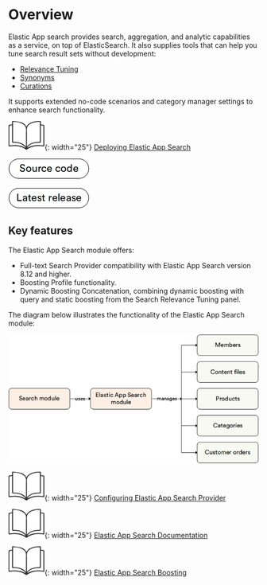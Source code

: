 # Overview

Elastic App search provides search, aggregation, and analytic capabilities as a service, on top of ElasticSearch. It also supplies tools that can help you tune search result sets without development:

* [Relevance Tuning](https://www.elastic.co/guide/en/app-search/current/precision-tuning.html)
* [Synonyms](https://www.elastic.co/guide/en/app-search/current/synonyms-guide.html)
* [Curations](https://www.elastic.co/guide/en/app-search/current/curations-guide.html)

It supports extended no-code scenarios and category manager settings to enhance search functionality.

![Readmore](media/readmore.png){: width="25"} [Deploying Elastic App Search](https://www.elastic.co/guide/en/app-search/current/installation.html)

[![Source code](media/source_code.png)](https://github.com/VirtoCommerce/vc-module-elastic-app-search/)

[![Latest release](media/latest_release.png)](https://github.com/VirtoCommerce/vc-module-elastic-app-search/releases)

## Key features

The Elastic App Search module offers:

* Full-text Search Provider compatibility with Elastic App Search version 8.12 and higher.
* Boosting Profile functionality.
* Dynamic Boosting Concatenation, combining dynamic boosting with query and static boosting from the Search Relevance Tuning panel.

The diagram below illustrates the functionality of the Elastic App Search module:

![Key entities](media/key-entities.png)

![Readmore](media/readmore.png){: width="25"} [Configuring Elastic App Search Provider](../../../developer-guide/Configuration-Reference/appsettingsjson)

![Readmore](media/readmore.png){: width="25"} [Elastic App Search Documentation](https://www.elastic.co/guide/en/app-search/current/getting-started.html)

![Readmore](media/readmore.png){: width="25"} [Elastic App Search Boosting](https://www.elastic.co/guide/en/app-search/current/boosts.html)
